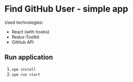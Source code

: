 # Find GitHub User - simple app

Used technologies:

- React (with hooks)
- Redux-Toolkit
- GitHub API

## Run application

1. `npm install`
2. `npm run start`
